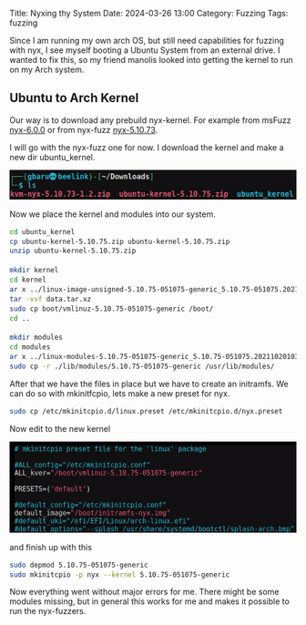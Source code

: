 Title: Nyxing thy System
Date: 2024-03-26 13:00
Category: Fuzzing
Tags: fuzzing

Since I am running my own arch OS, but still need capabilities for fuzzing with nyx, I see myself booting a Ubuntu System from an external drive. I wanted to fix this, so my friend manolis looked into getting the kernel to run on my Arch system.

## Ubuntu to Arch Kernel

Our way is to download any prebuild nyx-kernel. For example from msFuzz [nyx-6.0.0](https://github.com/IntelLabs/kafl.linux/releases/download/kvm-nyx-v6.0/linux-image-6.0.0-nyx+_6.0.0-nyx+-1_amd64.deb) or from nyx-fuzz [nyx-5.10.73](https://github.com/nyx-fuzz/KVM-Nyx/releases/tag/v5.10.73-1.2).

I will go with the nyx-fuzz one for now. I download the kernel and make a new dir ubuntu_kernel.
 
![picture 1](../images/5dde4bc256ce077a06bf5c773c35dbd4387ec22c21136dd51acf0a8443df6427.png)  

Now we place the kernel and modules into our system. 

```bash
cd ubuntu_kernel
cp ubuntu-kernel-5.10.75.zip ubuntu-kernel-5.10.75.zip
unzip ubuntu-kernel-5.10.75.zip

mkdir kernel
cd kernel
ar x ../linux-image-unsigned-5.10.75-051075-generic_5.10.75-051075.202110201038_amd64.deb
tar -xvf data.tar.xz
sudo cp boot/vmlinuz-5.10.75-051075-generic /boot/
cd ..

mkdir modules
cd modules
ar x ../linux-modules-5.10.75-051075-generic_5.10.75-051075.202110201038_amd64.deb
sudo cp -r ./lib/modules/5.10.75-051075-generic /usr/lib/modules/
```

After that we have the files in place but we have to create an initramfs. We can do so with mkinitfcpio, lets make a new preset for nyx.

```bash
sudo cp /etc/mkinitcpio.d/linux.preset /etc/mkinitcpio.d/nyx.preset
```

Now edit to the new kernel

![picture 2](../images/23928f597eba2de67a78165254c54bde2b99c7eb8b920cbc36ac2576a2fd0e48.png)  

and finish up with this

```bash
sudo depmod 5.10.75-051075-generic
sudo mkinitcpio -p nyx --kernel 5.10.75-051075-generic
```

Now everything went without major errors for me.
There might be some modules missing, but in general this works for me and makes it possible to run the nyx-fuzzers.